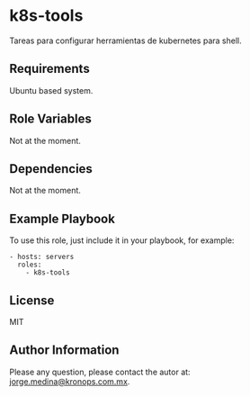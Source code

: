 k8s-tools
=========

Tareas para configurar herramientas de kubernetes para shell.

Requirements
------------

Ubuntu based system.

Role Variables
--------------

Not at the moment.

Dependencies
------------

Not at the moment.

Example Playbook
----------------

To use this role, just include it in your playbook, for example:

    - hosts: servers
      roles:
        - k8s-tools

License
-------

MIT

Author Information
------------------

Please any question, please contact the autor at: jorge.medina@kronops.com.mx.

